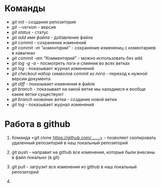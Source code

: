 # **Команды**

* *git init* - создание репозитория
* *git --version* - версия 
* *git status* - статус 
* *git add имя файла* - добавление файла
* *git commit* - сохранение изменений
* *git commit -m "коментарий"* - сохранение изменениц с коментариев в кавычках
* *git commit -am "Комментарий"* - можно использовать без add
* *git log -g -a* - посмотреть логи и слияния во всех ветках
* *git log* - показывает журнал изменений
* *git checkout набор символов commit из лога* - переход к нужной версии документа
* *git diff* - показывает изменения в файле
* *git branch* - показывает на какой ветке мы находимся и вообще какие ветки существуют
* *git branch название ветки* - создание новой ветки
* *git log* - показывает журнал изменений

# **Работа в github**

1. Команда <git clone https://github.com/.......> - позволяет скопировать удаленный репозиторий в наш локальный репозиторий

2. git push - направит на github все изменения, которые были внесены в файл локально (в git)

3. git pull - загрузит все изменения из github в наш локальный репозиторий 

4. 